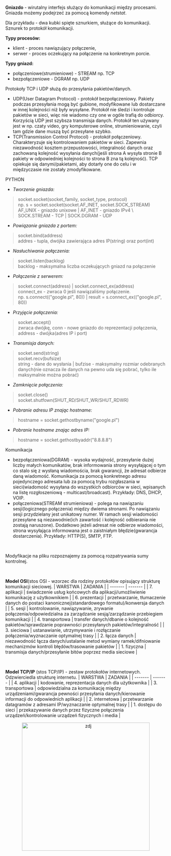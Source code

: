 **Gniazdo** - wirutalny interfejs służący do komunikacji między procesami. Gniazda możemy podejrzeć za pomocą komendy *netstat*. 

Dla przykładu - dwa kubki spięte sznurkiem, służące do komunikacji. Sznurek to protokół komunikacji.

**Typy procesów:**
* klient - proces nawiązujący połączenie,
* serwer - proces oczekujący na połączenie na konkretnym porcie.

**Typy gniazd:**
* połączeniowe(strumieniowe) - STREAM np. TCP
* bezpołączeniowe - DGRAM np. UDP

Protokoły TCP i UDP służą do przesyłania pakietów/danych. 
* UDP(User Datagram Protocol) - protokół bezpołączeniowy. Pakiety podczas przesyłania mogą być gubione, modyfikowane lub dostarczane w innej kolejności niż były wysyłane. Protokół nie śledzi i kontroluje pakietów w sieci, więc nie wiadomo czy one w ogóle trafią do odbiorcy. Korzyścią UDP jest szybsza transmisja danych. Protokół ten używany jest w np. czaty video, gry komputerowe online, strumieniowanie, czyli tam gdzie dane muszą być przesyłane szybko.
* TCP(Transmission Control Protocol) - protokół połączeniowy. Charakteryzuje się kontrolowaniem pakietów w sieci. Zapewnia niezawodność kosztem przepustowości, integralność danych oraz zachowaną kolejność wysyłania danych(jeśli strona A wysyła stronie B pakiety w odpowiedniej kolejności to strona B zna tą kolejność). TCP opiekuje się danymi/pakietami, aby dotarły one do celu i w międzyczasie nie zostały zmodyfikowane.

PYTHON

* *Tworzenie gniazda:*

> socket.socket(socket_family, socket_type, protocol)  
 np. s = socket.socket(socket.AF_INET, socket.SOCK_STREAM)  
 AF_UNIX - gniazdo unixowe | AF_INET - gniazdo IPv4 \ SOCK.STREAM - TCP | SOCK.DGRAM - UDP
 
 * *Powiązanie gniazda z portem:*
 
 > socket.bind(address)  
 addres - tupla, dwójka zawierająca adres IP(string) oraz port(int)
 
 * *Nasłuchiwanie połączenia:*
 
 > socket.listen(backlog)  
 backlog - maksymalna liczba oczekujących gniazd na połączenie
 
 * *Połączenie z serwerem:*
 
 > socket.connect(address) | socket.connect_ex(address)  
 connect_ex - zwraca 0 jeśli nawiązaliśmy połączenie.  
 np. s.connect(("google.pl", 80)) | result = s.connect_ex(("google.pl", 80))
 
 * *Przyjęcie połączenia:*
 
 > socket.accept()  
 zwraca dwójkę, conn - nowe gniazdo do reprezentacji połączenia, address - dwójka(adres IP i port)
 
 * *Transmisja danych:*
 
 > socket.send(string)  
   socket.recv(bufsize)  
   string - dane do wysłania | bufzise - maksymalny rozmiar odebranych danych(nie oznacza ile danych na pewno uda się pobrać, tylko ile maksymalnie można pobrać)
   
  * *Zamknięcie połączenia:*
  
  > socket.close()  
    socket.shutfown(SHUT_RD/SHUT_WR/SHUT_RDWR)  
    
  * *Pobranie adresu IP znając hostname:*
  
  > hostname = socket.gethostbyname("google.pl")
  
  * *Pobranie hostname znając adres IP:*
  
  > hostname = socket.gethostbyaddr("8.8.8.8")
  
  
Komunikacja
- bezpołączeniowa(DGRAM) - wysoka wydajność, przesyłanie dużej liczby małych komunikatów, brak informowania strony wysyłającej o tym co stalo się z wysłaną wiadomościa, brak gwarancji, że adresat odbierze daną wiadomość. Komunikacja za pomocą konkretnego adresu pojedynczego adresata lub za pomocą trybu rozgłaszania w sieci(wiadomość wysyłana do wszystkich odbiorców w sieci, wpisanych na listę rozgłoszeniową - multicast/broadcast). Przykłady: DNS, DHCP, VOIP.
- połączeniowa(STREAM strumieniowa) - polega na nawiązaniu sesji(logicznego połączenia) między dwiema stronami. Po nawiązaniu sesji przydzielany jest unikatowy numer. W ramach sesji wiadomości przesyłane są niezawodnie(ich zawartość i kolejność odbierania nie zostają naruszone). Dodatkowo jeżeli adresat nie odbierze wiadomości, strona wysyłająca informowana jest o zaistniałym błędzie(gwarancja dostarczenia). Przykłady: HTTP(S), SMTP, FTP. 
 
 <br/> 
 
Modyfikacje na pliku rozpoznajemy za pomocą rozpatrywania sumy kontrolnej. 

 <br/> 
 
**Model OSI**(stos OSI - wzorzec dla rodziny protokołów opisujący strukturę komunikacji sieciowej.
| WARSTWA | ZADANIA |
| ------- | ------- |
| 7. aplikacji | świadczenie usług końcowych dla aplikacji/umożliwienie komunikację z użytkownikiem |
| 6. prezentacji | przetwarzanie, tłumaczenie danych do postaci kanonicznej(standardowego formatu)/konwersja danych |
| 5. sesji | kontrolowanie, nawiązywanie, zrywanie połączenia/odpowiedzialna za zarządzanie sesją/zarządzanie przebiegiem komunikacji |
| 4. transportowa | transfer danych/dbanie o kolejność pakietów/sprawdzanie poprawności przesyłanych pakietów/integralność |
| 3. sieciowa | ustanawianie, utrzymywanie i rozłączanie połączenia/wyznaczanie optymalnej trasy |
| 2. łącza danych | niezawodność łącza danych/ustalanie metod wymiany ramek/difniowanie mechanizmów kontroli błędów/trasowanie pakietów |
| 1. fizyczna | transmisja danych/przesyłanie bitów poprzez media sieciowe |
 
 <br/>
 
**Model TCP/IP** (stos TCP/IP) - zestaw protokołów internetowych. Odzwierciedla strukturę internetu.
| WARSTWA | ZADANIA |
| ------- | ------- |
| 4. aplikacji | kodowanie, reprezentacja danych dla użytkownika |
| 3. transportowa | odpowiedzialna za komunikację między urządzeniami/gwarancja pewności przesyłania danych/kierowanie informacji do odpowiednich aplikacji |
| 2. internetowa | przetwarzanie datagramów z adresami IP/wyznaczanie optymalnej trasy |
| 1. dostępu do sieci | przekazywanie danych przez fizyczne połączenia urządzeń/kontrolowanie urządzeń fizycznych i media |

<p align="center">
 <img src="https://egzamin-e13.pl/wp-content/uploads/2015/11/iso1-1024x682.png" alt="zdj" height="400px">
</p>
